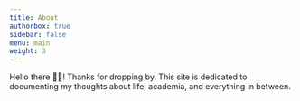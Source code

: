 ```yaml
---
title: About
authorbox: true
sidebar: false
menu: main
weight: 3
---
```


Hello there 👋🏼! Thanks for dropping by. This site is dedicated to documenting my thoughts about life, academia, and everything in between.